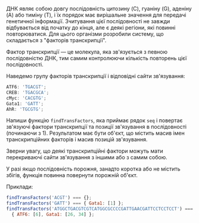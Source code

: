ДНК являє собою довгу послідовність цитозину (C), гуаніну (G), аденіну (A) або тиміну (T), і їх порядок має вирішальне значення для передачі генетичної інформації. Зчитування цієї послідовності не завжди відбувається від початку до кінця, але є деякі регіони, які повинні повторюватися. Для цього організми розробили систему, що складається з "факторів транскрипції".

Фактор транскрипції — це молекула, яка зв'язується з певною послідовністю ДНК, тим самим контролюючи кількість повторень цієї послідовності.

Наведемо групу факторів транскрипції і відповідні сайти зв'язування:

```js
ATF6: 'TGACGT';
CREB: 'TGACGCA';
cMyc: 'CACGTG';
Gata1: 'GATT';
AhR: 'TGCGTG';
```

Напиши функцію `findTransFactors`, яка приймає рядок `seq` і повертає зв'язуючі фактори транскрипції та позиції зв'язування в послідовності (починаючи з 1). Результатом має бути об'єкт, що містить масив імен транскрипційних факторів і масив позицій зв'язування.

Зверни увагу, що деякі транскрипційні фактори можуть мати перекриваючі сайти зв'язування з іншими або з самим собою.

У разі якщо послідовність порожня, занадто коротка або не містить збігів, функція повинна повернути порожній об'єкт.

Приклади:

```js
findTransFactors('ACGT') === {};
findTransFactors('GATT') === { Gata1: [1] };
findTransFactors('ATGGCTGACGTCGTCATGGCGCCCCGATTGAACGATTCCTCCTCCT') ===
  { ATF6: [6], Gata1: [26, 34] };
```
